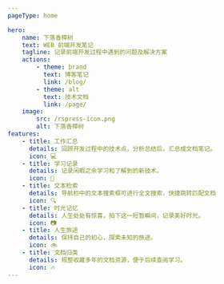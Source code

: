 ```yaml
---
pageType: home

hero:
    name: 下落香樟树
    text: WEB 前端开发笔记
    tagline: 记录前端开发过程中遇到的问题及解决方案
    actions:
        - theme: brand
          text: 博客笔记
          link: /blog/
        - theme: alt
          text: 技术文档
          link: /page/
    image:
        src: /rspress-icon.png
        alt: 下落香樟树
features:
    - title: 工作汇总
      details: 回顾开发过程中的技术点，分析总结后，汇总成文档笔记。
      icon: 💻
    - title: 学习记录
      details: 记录闲暇之余学习和了解到的新技术。
      icon: 🧱
    - title: 文本检索
      details: 导航栏中的文本搜索框可进行全文搜索，快捷跳转匹配文档
      icon: 🔍
    - title: 时光记忆
      details: 人生处处有惊喜，拍下这一短暂瞬间，记录美好时光。
      icon: 📷
    - title: 人生旅途
      details: 保持自己的初心，探索未知的旅途。
      icon: 🚲
    - title: 文档归类
      details: 规整收藏多年的文档资源，便于后续查阅学习。
      icon: 🔥
---
```

